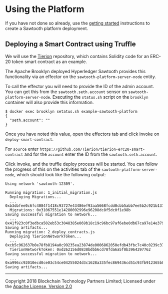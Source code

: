 Using the Platform
==================

If you have not done so already, use the [getting started](./getting-started.md) instructions to create a Sawtooth platform deployment.

## Deploying a Smart Contract using Truffle

We will use the [Tierion](https://github.com/Tierion/tierion-erc20-smart-contract) repository, which contains Solidity code for an ERC-20 token smart contract as an example.

The Apache Brooklyn deployed Hyperledger Sawtooth provides this functionality via an effector on the `sawtooth-platform-server-node` entity.

To call the effector you will need to provide the ID of the admin account. You can get this from the `sawtooth.seth.account` sensor on `sawtooth-platform-server-node`. Executing the `status.sh` script on the `brooklyn` container will also provide this information.

    $ docker exec brooklyn setatus.sh example-sawtooth-platform
    {
      "seth.account": ""
    }

Once you have noted this value, open the effectors tab and click invoke on `deploy-smart-contract`.

For `source` enter `https://github.com/Tierion/tierion-erc20-smart-contract` and for the `account` enter the ID from the `sawtooth.seth.account`.

Click invoke, and the truffle deploy process will be started. You can follow the progress of this on the activities tab of the `sawtooth-platform-server-node`, which should look like the following output:

    Using network 'sawtooth-12309'.

    Running migration: 1_initial_migration.js
      Deploying Migrations...
      ... 0xb3dbfee0c6fc4084f1418c93727e43486ef93aa5668fcdd0cbb5abb7ee5b2c921b137df46968ab7a8a7cfa7a793888799d0558c862fd5d34516ddc1c040cf279
      Migrations: 0x31067551e14280092996e96208dc8f5dc0f1e98b
    Saving successful migration to network...
      ... 0x41f923c0f3edbca502eb53c3048385e069b18c19c96bc97af6ebe0db67ca97e14e379c9ff0bde562b8df8dfba84baa7866788d6def96ae5a124c009ad854feaa
    Saving artifacts...
    Running migration: 2_deploy_contracts.js
      Deploying TierionNetworkToken...
      ... 0xcb5c962637b0e78fb8194a0c99235ea23874de0006862050efdb43fbc7c40c0239c37806e5b1f0e8c079a0b700dd6342ea68ce67d0cb0d78f6fce43ae3dabf97
      TierionNetworkToken: 0xd262156d0838bdbb6cd78fda6a5f0b3964297762
    Saving successful migration to network...
      ... 0xa996cc92010ecd0ce03c54ce04255024d3c1628a335fec869436cd51c93fb912365b8b62090adbf6cfa22c301c249f6bed29d182f64af9e6617ad7329368fe87
    Saving artifacts...


---
Copyright 2018 Blockchain Technology Partners Limited; Licensed under the [Apache License, Version 2.0](../LICENSE)
